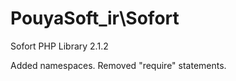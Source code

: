 PouyaSoft_ir\Sofort
===========

Sofort PHP Library 2.1.2

Added namespaces.
Removed "require" statements.
